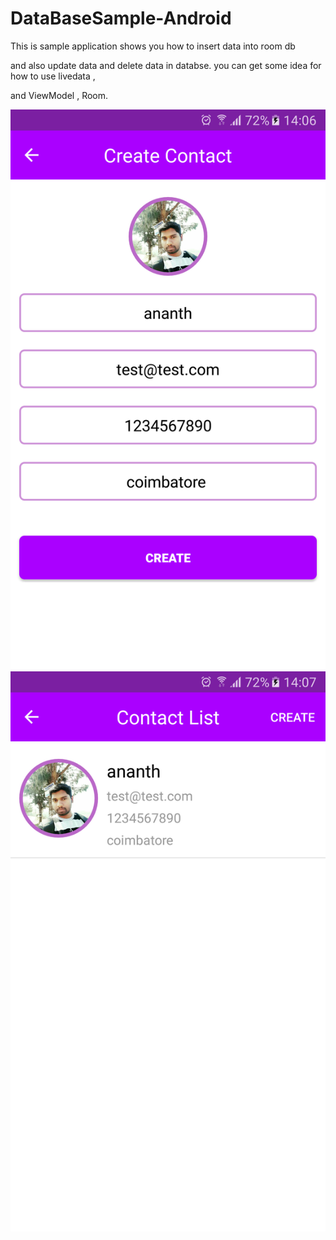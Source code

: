 # DataBaseSample-Android
This is sample application shows you how to insert data into room db

and also update data and delete data in databse. you can get some idea for how to use livedata , 

and ViewModel , Room.

![alt tag](https://github.com/ananth10/DataBaseSample-Android/blob/master/create_contact.png)
![alt tag](https://github.com/ananth10/DataBaseSample-Android/blob/master/contact_detail.png)
